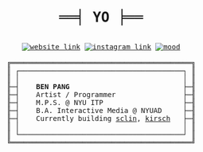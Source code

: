 <div align="center">
<pre>

<h1 align="center">══╡ YO ╞══</h1>
<a href="https://bennyboy.tech"><img alt="website link" src="https://img.shields.io/badge/website-bennyboy.tech-44A1A0?style=flat-square"></a> <a href="https://instagram.com/bandidojim"><img alt="instagram link" src="https://img.shields.io/badge/instagram-@bandidojim-DA667B?style=flat-square"></a> <a href="https://youtu.be/7mT5x8kt3Gs"><img alt="mood" src="https://img.shields.io/badge/mood-(☆ಠ‿ಠ)-FFA62B?style=flat-square"></a><br>
╔═══════════════════════════════════════════╗
║ ┌───────────────────────────────────────┐ ║
║ │                                       │ ║
╟─┤    <strong>BEN PANG</strong>                           ├─╢
╟─┤    Artist / Programmer                ├─╢
╟─┤    M.P.S. @ NYU ITP                   ├─╢
╟─┤    B.A. Interactive Media @ NYUAD     ├─╢
╟─┤    Currently building <a href="https://github.com/molarmanful/sclin">sclin</a>, <a href="https://github.com/molarmanful/kirsch">kirsch</a>   ├─╢
║ │                                       │ ║
║ └───────────────────────────────────────┘ ║
╚═══════════════════════════════════════════╝

</pre>
</div>

